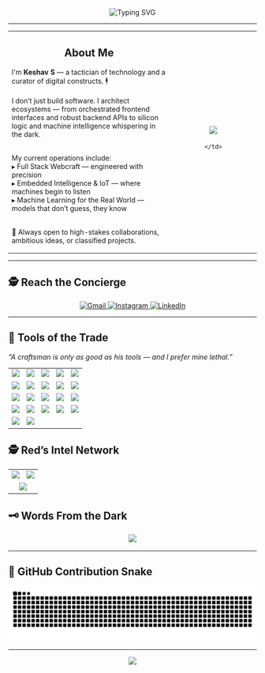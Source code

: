 <!-- Header Typing Animation -->
<div align="center">
<img src="https://readme-typing-svg.herokuapp.com?font=Press+Start+2P&duration=3000&pause=1000&color=F80000&center=true&vCenter=true&width=900&lines=They+call+me+Keshav+S;Concierge+of+Code+%7C+Architect+of+Logic;I+build+Systems+that+Speak%2C+Sense+%26+Solve..." alt="Typing SVG" />
</div>

---

<table>
  <tr>
    <td width="65%">
      <h2 align="center">About Me</h2>
      <p>
        I'm <strong>Keshav S</strong> — a tactician of technology and a curator of digital constructs. 🕴️<br><br>
I don’t just build software. I architect ecosystems — from orchestrated frontend interfaces and robust backend APIs to silicon logic and machine intelligence whispering in the dark.<br><br>

My current operations include:<br>
▸ Full Stack Webcraft — engineered with precision<br>
▸ Embedded Intelligence & IoT — where machines begin to listen<br>
▸ Machine Learning for the Real World — models that don’t guess, they know<br><br>

🤝 Always open to high-stakes collaborations, ambitious ideas, or classified projects.
      </p>
    </td>
    <td align="center">
  <img src="https://drive.google.com/uc?export=view&id=1EM5GajZ9baadIcoPHFDKuWcYUIFkuqhS" width="200px" />

    </td>
  </tr>
</table>

---

## 🕵️ Reach the Concierge

<p align="center">
  <a href="mailto:kodewithkeshav@gmail.com">
    <img src="https://img.shields.io/badge/Encrypted%20Mail-D14836?style=for-the-badge&logo=gmail&logoColor=white" alt="Gmail"/>
  </a>
  <a href="https://instagram.com/_.keshav1023.___">
    <img src="https://img.shields.io/badge/Follow%20the%20Trail-E4405F?style=for-the-badge&logo=instagram&logoColor=white" alt="Instagram"/>
  </a>
  <a href="https://linkedin.com/in/keshav-s-545345266">
    <img src="https://img.shields.io/badge/Professional%20Alias-0077B5?style=for-the-badge&logo=linkedin&logoColor=white" alt="LinkedIn"/>
  </a>
</p>



---

## 🧰 Tools of the Trade  
<em>“A craftsman is only as good as his tools — and I prefer mine lethal.”</em>  
<div align="center">

<table>
  <tr>
    <td><img src="https://img.shields.io/badge/C-252525?style=for-the-badge&logo=c&logoColor=white"/></td>
    <td><img src="https://img.shields.io/badge/C++-252525?style=for-the-badge&logo=c%2B%2B&logoColor=white"/></td>
    <td><img src="https://img.shields.io/badge/Python-111111?style=for-the-badge&logo=python&logoColor=ffdd54"/></td>
    <td><img src="https://img.shields.io/badge/Java-3C3C3C?style=for-the-badge&logo=openjdk&logoColor=white"/></td>
    <td><img src="https://img.shields.io/badge/Dart-1C1C1C?style=for-the-badge&logo=dart&logoColor=white"/></td>
  </tr>
  <tr>
    <td><img src="https://img.shields.io/badge/HTML5-7A0000?style=for-the-badge&logo=html5&logoColor=white"/></td>
    <td><img src="https://img.shields.io/badge/CSS3-003B73?style=for-the-badge&logo=css3&logoColor=white"/></td>
    <td><img src="https://img.shields.io/badge/JavaScript-000000?style=for-the-badge&logo=javascript&logoColor=F7DF1E"/></td>
    <td><img src="https://img.shields.io/badge/React-20232a?style=for-the-badge&logo=react&logoColor=61DAFB"/></td>
    <td><img src="https://img.shields.io/badge/Flutter-0A0A0A?style=for-the-badge&logo=flutter&logoColor=white"/></td>
  </tr>
  <tr>
    <td><img src="https://img.shields.io/badge/Node.js-263C2F?style=for-the-badge&logo=node.js&logoColor=white"/></td>
    <td><img src="https://img.shields.io/badge/Express.js-1B1B1B?style=for-the-badge&logo=express&logoColor=white"/></td>
    <td><img src="https://img.shields.io/badge/MongoDB-143328?style=for-the-badge&logo=mongodb&logoColor=white"/></td>
    <td><img src="https://img.shields.io/badge/MySQL-2E3A59?style=for-the-badge&logo=mysql&logoColor=white"/></td>
    <td><img src="https://img.shields.io/badge/Firebase-362213?style=for-the-badge&logo=firebase&logoColor=FFCA28"/></td>
  </tr>
  <tr>
    <td><img src="https://img.shields.io/badge/TailwindCSS-0A0F0F?style=for-the-badge&logo=tailwind-css&logoColor=38B2AC"/></td>
    <td><img src="https://img.shields.io/badge/Bootstrap-250055?style=for-the-badge&logo=bootstrap&logoColor=white"/></td>
    <td><img src="https://img.shields.io/badge/OpenCV-2E2E2E?style=for-the-badge&logo=opencv&logoColor=white"/></td>
    <td><img src="https://img.shields.io/badge/TensorFlow-300000?style=for-the-badge&logo=TensorFlow&logoColor=FF6F00"/></td>
    <td><img src="https://img.shields.io/badge/Numpy-1A1A1A?style=for-the-badge&logo=numpy&logoColor=white"/></td>
  </tr>
  <tr>
    <td><img src="https://img.shields.io/badge/Pandas-0A0A0A?style=for-the-badge&logo=pandas&logoColor=white"/></td>
    <td><img src="https://img.shields.io/badge/Matplotlib-191919?style=for-the-badge&logo=Matplotlib&logoColor=white"/></td>
  </tr>
</table>

</div>


## 🕵️ Red’s Intel Network

<div align="center">

  <table>
    <tr>
      <td align="center" width="50%">
        <img src="https://github-readme-stats.vercel.app/api?username=kodewithkeshav&show_icons=true&theme=radical&hide_border=false&count_private=true" width="95%" />
      </td>
      <td align="center" width="50%">
        <img src="https://nirzak-streak-stats.vercel.app/?user=kodewithkeshav&theme=radical&hide_border=false" width="95%" />
      </td>
    </tr>
    <tr>
      <td colspan="2" align="center">
        <img src="https://github-readme-activity-graph.vercel.app/graph?username=kodewithkeshav&theme=react-dark&bg_color=0D0D0D&hide_border=true&area=true&custom_title=Red’s%20Intel%20Network&area_color=F80000&color=F80000&line=F80000&point=FFFFFF" width="100%"/>
      </td>
    </tr>
  </table>

</div>

## 🗝️ Words From the Dark

<p align="center">
  <img src="https://quotes-github-readme.vercel.app/api?type=horizontal&theme=dark"/>
</p>

---

## 🐍 GitHub Contribution Snake

  <source media="(prefers-color-scheme: dark)" srcset="https://raw.githubusercontent.com/KodeWithKeshav/KodeWithKeshav/output/github-snake-dark.svg" />
  <source media="(prefers-color-scheme: light)" srcset="https://raw.githubusercontent.com/KodeWithKeshav/KodeWithKeshav/output/github-snake.svg" />
  <img alt="GitHub Snake Animation" src="https://raw.githubusercontent.com/KodeWithKeshav/KodeWithKeshav/output/github-snake.svg" />


---

<p align="center">
  <img src="https://capsule-render.vercel.app/api?type=waving&color=gradient&height=100&section=footer"/>
</p>
